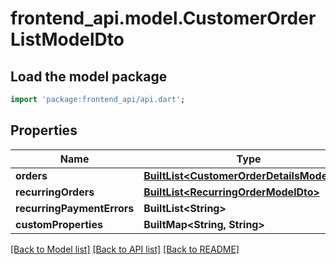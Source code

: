 # frontend_api.model.CustomerOrderListModelDto

## Load the model package
```dart
import 'package:frontend_api/api.dart';
```

## Properties
Name | Type | Description | Notes
------------ | ------------- | ------------- | -------------
**orders** | [**BuiltList&lt;CustomerOrderDetailsModelDto&gt;**](CustomerOrderDetailsModelDto.md) |  | [optional] 
**recurringOrders** | [**BuiltList&lt;RecurringOrderModelDto&gt;**](RecurringOrderModelDto.md) |  | [optional] 
**recurringPaymentErrors** | **BuiltList&lt;String&gt;** |  | [optional] 
**customProperties** | **BuiltMap&lt;String, String&gt;** |  | [optional] 

[[Back to Model list]](../README.md#documentation-for-models) [[Back to API list]](../README.md#documentation-for-api-endpoints) [[Back to README]](../README.md)


